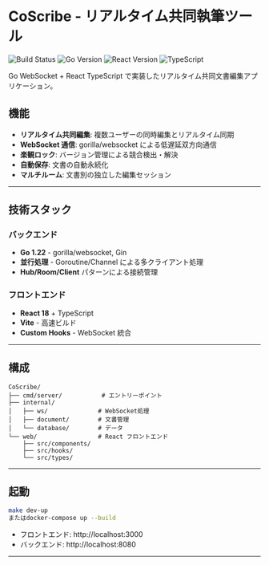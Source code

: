 # CoScribe - リアルタイム共同執筆ツール

![Build Status](https://img.shields.io/badge/build-passing-brightgreen)
![Go Version](https://img.shields.io/badge/Go-1.22-blue)
![React Version](https://img.shields.io/badge/React-18-blue)
![TypeScript](https://img.shields.io/badge/TypeScript-5.0-blue)

Go WebSocket + React TypeScript で実装したリアルタイム共同文書編集アプリケーション。

## 機能

- **リアルタイム共同編集**: 複数ユーザーの同時編集とリアルタイム同期
- **WebSocket 通信**: gorilla/websocket による低遅延双方向通信
- **楽観ロック**: バージョン管理による競合検出・解決
- **自動保存**: 文書の自動永続化
- **マルチルーム**: 文書別の独立した編集セッション

---

## 技術スタック

### バックエンド

- **Go 1.22** - gorilla/websocket, Gin
- **並行処理** - Goroutine/Channel による多クライアント処理
- **Hub/Room/Client** パターンによる接続管理

### フロントエンド

- **React 18** + TypeScript
- **Vite** - 高速ビルド
- **Custom Hooks** - WebSocket 統合

---

## 構成

```
CoScribe/
├── cmd/server/           # エントリーポイント
├── internal/
│   ├── ws/              # WebSocket処理
│   ├── document/        # 文書管理
│   └── database/        # データ
└── web/                 # React フロントエンド
    ├── src/components/
    ├── src/hooks/
    └── src/types/
```

---

## 起動

```bash
make dev-up
またはdocker-compose up --build

```

- フロントエンド: http://localhost:3000
- バックエンド: http://localhost:8080

---
